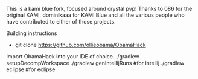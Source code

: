 This is a kami blue fork, focused around crystal pvp!
Thanks to 086 for the original KAMI, dominikaaa for KAMI Blue and all the various people who have contributed to either of those projects.

Building instructions

 - git clone https://github.com/ollieobama/ObamaHack

Import ObamaHack into your IDE of choice.
./gradlew setupDecompWorkspace
./gradlew genIntellijRuns #for intellij
./gradlew eclipse #for eclipse
